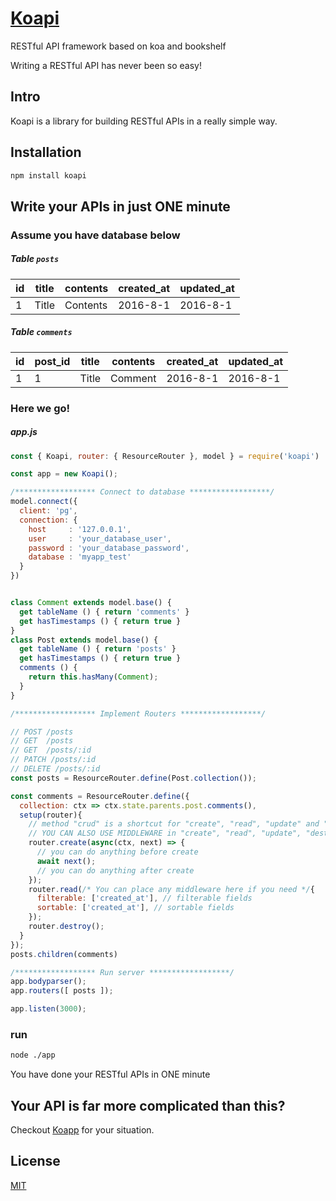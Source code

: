 # [Koapi](http://koapi.github.io/koapi)

RESTful API framework based on koa and bookshelf

Writing a RESTful API has never been so easy!

## Intro
Koapi is a library for building RESTful APIs in a really simple way.

## Installation
```bash
npm install koapi
```

## Write your APIs in just ONE minute

### Assume you have database below

##### Table `posts`
| id | title | contents | created_at | updated_at |
|----|-------|----------|------------|------------|
| 1  | Title | Contents | 2016-8-1   | 2016-8-1   |

##### Table `comments`

| id | post_id | title | contents | created_at | updated_at |
|----|---------|-------|----------|------------|------------|
| 1  | 1       | Title | Comment  | 2016-8-1   | 2016-8-1   |

### Here we go!

##### app.js
```js
const { Koapi, router: { ResourceRouter }, model } = require('koapi')

const app = new Koapi();

/****************** Connect to database ******************/
model.connect({
  client: 'pg',
  connection: {
    host     : '127.0.0.1',
    user     : 'your_database_user',
    password : 'your_database_password',
    database : 'myapp_test'
  }
})


class Comment extends model.base() {
  get tableName () { return 'comments' }
  get hasTimestamps () { return true }
}
class Post extends model.base() {
  get tableName () { return 'posts' }
  get hasTimestamps () { return true }
  comments () {
    return this.hasMany(Comment);
  }
}

/****************** Implement Routers ******************/

// POST /posts
// GET  /posts
// GET  /posts/:id
// PATCH /posts/:id
// DELETE /posts/:id
const posts = ResourceRouter.define(Post.collection());

const comments = ResourceRouter.define({
  collection: ctx => ctx.state.parents.post.comments(),
  setup(router){
    // method "crud" is a shortcut for "create", "read", "update" and "destroy"
    // YOU CAN ALSO USE MIDDLEWARE in "create", "read", "update", "destroy"    
    router.create(async(ctx, next) => {
      // you can do anything before create
      await next();
      // you can do anything after create
    });
    router.read(/* You can place any middleware here if you need */{
      filterable: ['created_at'], // filterable fields
      sortable: ['created_at'], // sortable fields
    });        
    router.destroy();
  }
});
posts.children(comments)

/****************** Run server ******************/
app.bodyparser();
app.routers([ posts ]);

app.listen(3000);
```

### run
```bash
node ./app
```

You have done your RESTful APIs in ONE minute

## Your API is far more complicated than this?
Checkout [Koapp](https://github.com/koapi/koapp) for your situation.

## License
[MIT](http://opensource.org/licenses/MIT)
